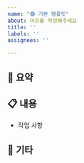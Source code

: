 ```yaml
---
name: "🟢 기본 템플릿"
about: 이슈를 작성해주세요
title: ''
labels: ''
assignees: ''

---
```

## 📌 요약


## 📋 내용

- 작업 사항

## 🎸 기타
